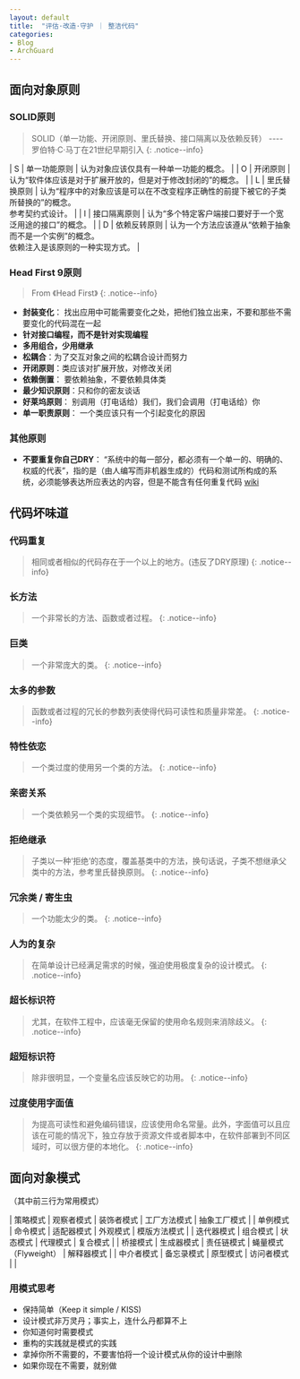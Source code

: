 ```yaml
---
layout: default
title:  "评估·改造·守护 ｜ 整洁代码"
categories:
- Blog
- ArchGuard
---
```


## 面向对象原则

### SOLID原则
> SOLID（单一功能、开闭原则、里氏替换、接口隔离以及依赖反转）
>            ---- 罗伯特·C·马丁在21世纪早期引入
{: .notice--info}

| S 	| 单一功能原则 	| 认为对象应该仅具有一种单一功能的概念。 	|
| O 	| 开闭原则 	| 认为“软件体应该是对于扩展开放的，但是对于修改封闭的”的概念。 	|
| L 	| 里氏替换原则 	| 认为“程序中的对象应该是可以在不改变程序正确性的前提下被它的子类所替换的”的概念。<br>参考契约式设计。 	|
| I 	| 接口隔离原则 	| 认为“多个特定客户端接口要好于一个宽泛用途的接口”的概念。 	|
| D 	| 依赖反转原则 	| 认为一个方法应该遵从“依赖于抽象而不是一个实例”的概念。<br>依赖注入是该原则的一种实现方式。 	|

### Head First 9原则
> From 《Head First》
{: .notice--info}

* **封装变化**： 找出应用中可能需要变化之处，把他们独立出来，不要和那些不需要变化的代码混在一起
* **针对接口编程，而不是针对实现编程**
* **多用组合，少用继承**
* **松耦合**：为了交互对象之间的松耦合设计而努力
* **开闭原则**：类应该对扩展开放，对修改关闭
* **依赖倒置**： 要依赖抽象，不要依赖具体类
* **最少知识原则**：只和你的密友谈话
* **好莱坞原则**： 别调用（打电话给）我们，我们会调用（打电话给）你
* **单一职责原则**： 一个类应该只有一个引起变化的原因

### 其他原则
* **不要重复你自己DRY**： “系统中的每一部分，都必须有一个单一的、明确的、权威的代表”，指的是（由人编写而非机器生成的）代码和测试所构成的系统，必须能够表达所应表达的内容，但是不能含有任何重复代码 [wiki](http://wiki.c2.com/?OnceAndOnlyOnce)


## 代码坏味道
### 代码重复
> 相同或者相似的代码存在于一个以上的地方。(违反了DRY原理)
{: .notice--info}

### 长方法
> 一个非常长的方法、函数或者过程。
{: .notice--info}

### 巨类
> 一个非常庞大的类。
{: .notice--info}

### 太多的参数
> 函数或者过程的冗长的参数列表使得代码可读性和质量非常差。
{: .notice--info}

### 特性依恋
> 一个类过度的使用另一个类的方法。
{: .notice--info}

### 亲密关系
> 一个类依赖另一个类的实现细节。
{: .notice--info}

### 拒绝继承
> 子类以一种‘拒绝’的态度，覆盖基类中的方法，换句话说，子类不想继承父类中的方法，参考里氏替换原则。
{: .notice--info}

### 冗余类 / 寄生虫
> 一个功能太少的类。
{: .notice--info}

### 人为的复杂
> 在简单设计已经满足需求的时候，强迫使用极度复杂的设计模式。
{: .notice--info}

### 超长标识符
> 尤其，在软件工程中，应该毫无保留的使用命名规则来消除歧义。
{: .notice--info}

### 超短标识符
> 除非很明显，一个变量名应该反映它的功用。
{: .notice--info}

### 过度使用字面值
> 为提高可读性和避免编码错误，应该使用命名常量。此外，字面值可以且应该在可能的情况下，独立存放于资源文件或者脚本中，在软件部署到不同区域时，可以很方便的本地化。
{: .notice--info}


## 面向对象模式

（其中前三行为常用模式）

| 策略模式 	| 观察者模式 	| 装饰者模式 	| 工厂方法模式 	| 抽象工厂模式 	|
| 单例模式 	| 命令模式 	| 适配器模式 	| 外观模式 	| 模版方法模式 	|
| 迭代器模式 	| 组合模式 	| 状态模式 	| 代理模式 	| 复合模式 	|
| 桥接模式 	| 生成器模式 	| 责任链模式 	| 蝇量模式（Flyweight） 	| 解释器模式 	|
| 中介者模式 	| 备忘录模式 	| 原型模式 	| 访问者模式 	|  	|


### 用模式思考
* 保持简单（Keep it simple / KISS)
* 设计模式非万灵丹；事实上，连什么丹都算不上
* 你知道何时需要模式
* 重构的实践就是模式的实践
* 拿掉你所不需要的，不要害怕将一个设计模式从你的设计中删除
* 如果你现在不需要，就别做






